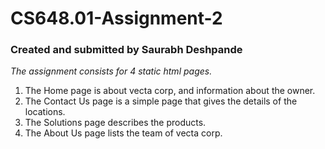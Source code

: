 # CS648.01-Assignment-2
### Created and submitted by Saurabh Deshpande

*The assignment consists for 4 static html pages.*

1) The Home page is about vecta corp, and information about the owner.
2) The Contact Us page is a simple page that gives the details of the locations.
3) The Solutions page describes the products.
4) The About Us page lists the team of vecta corp.